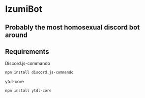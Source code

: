 # IzumiBot
## Probably the most homosexual discord bot around

## Requirements
Discord.js-commando

`npm install discord.js-commando`

ytdl-core

`npm install ytdl-core`
